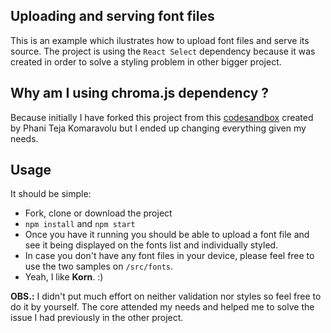 ## Uploading and serving font files

This is an example which ilustrates how to upload font files and serve its source. The project is using the `React Select` dependency because it was created in order to solve a styling problem in other bigger project.

## Why am I using chroma.js dependency ?

Because initially I have forked this project from this [codesandbox](https://codesandbox.io/s/react-select-example-mdhi5?file=/example.js) created by Phani Teja Komaravolu but I ended up changing everything given my needs.

## Usage

It should be simple:

- Fork, clone or download the project
- `npm install` and `npm start`
- Once you have it running you should be able to upload a font file and see it being displayed on the fonts list and individually styled.
- In case you don't have any font files in your device, please feel free to use the two samples on `/src/fonts`.
- Yeah, I like **Korn**. :)

**OBS.:** I didn't put much effort on neither validation nor styles so feel free to do it by yourself. The core attended my needs and helped me to solve the issue I had previously in the other project.
